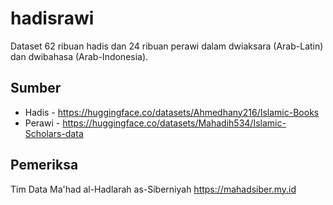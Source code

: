 # hadisrawi

Dataset 62 ribuan hadis dan 24 ribuan perawi dalam dwiaksara (Arab-Latin) dan dwibahasa (Arab-Indonesia).

## Sumber

+ Hadis - <https://huggingface.co/datasets/Ahmedhany216/Islamic-Books>
+ Perawi - <https://huggingface.co/datasets/Mahadih534/Islamic-Scholars-data>

## Pemeriksa

Tim Data Ma'had al-Hadlarah as-Siberniyah <https://mahadsiber.my.id>
